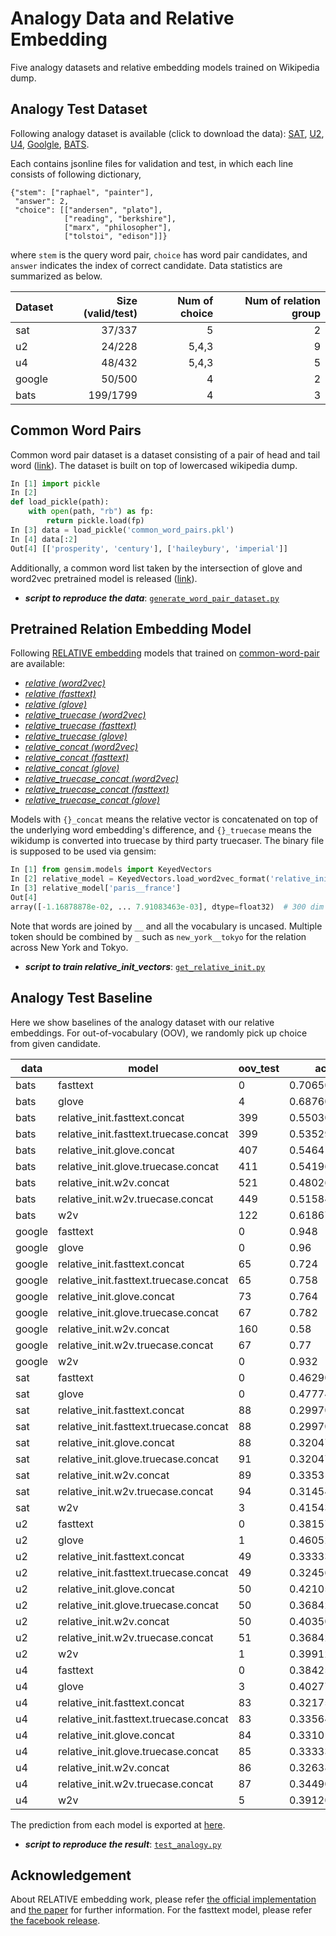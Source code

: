 # Analogy Data and Relative Embedding 
Five analogy datasets and relative embedding models trained on Wikipedia dump.

## Analogy Test Dataset
Following analogy dataset is available (click to download the data):
[SAT](https://github.com/asahi417/AnalogyTools/releases/download/0.0.0/sat.zip), 
[U2](https://github.com/asahi417/AnalogyTools/releases/download/0.0.0/u2.zip),
[U4](https://github.com/asahi417/AnalogyTools/releases/download/0.0.0/u4.zip),
[Goolgle](https://github.com/asahi417/AnalogyTools/releases/download/0.0.0/google.zip),
[BATS](https://github.com/asahi417/AnalogyTools/releases/download/0.0.0/bats.zip).

Each contains jsonline files for validation and test, in which each line consists of following dictionary,
```
{"stem": ["raphael", "painter"],
 "answer": 2,
 "choice": [["andersen", "plato"],
            ["reading", "berkshire"],
            ["marx", "philosopher"],
            ["tolstoi", "edison"]]}
``` 
where `stem` is the query word pair, `choice` has word pair candidates, and `answer` indicates the index of correct candidate. Data statistics are summarized as below.

| Dataset | Size (valid/test) | Num of choice | Num of relation group |
|---------|---------:|--------------:|----------------------:|
| sat     | 37/337   | 5             | 2                     |
| u2      | 24/228   | 5,4,3         | 9                     |
| u4      | 48/432   | 5,4,3         | 5                     |
| google  | 50/500   | 4             | 2                     |
| bats    | 199/1799 | 4             | 3                     |


## Common Word Pairs
Common word pair dataset is a dataset consisting of a pair of head and tail word ([link](https://github.com/asahi417/AnalogyTools/releases/download/0.0.0/common_word_pairs.pkl)).
The dataset is built on top of lowercased wikipedia dump. 

```python
In [1] import pickle
In [2] 
def load_pickle(path):
    with open(path, "rb") as fp:
        return pickle.load(fp)
In [3] data = load_pickle('common_word_pairs.pkl')
In [4] data[:2]
Out[4] [['prosperity', 'century'], ['haileybury', 'imperial']]
```

Additionally, a common word list taken by the intersection of glove and word2vec pretrained model is released
([link](https://github.com/asahi417/AnalogyTools/releases/download/0.0.0/common_word.pkl)).

- ***script to reproduce the data***: [`generate_word_pair_dataset.py`](generate_word_pair_dataset.py)

## Pretrained Relation Embedding Model
Following [RELATIVE embedding](http://josecamachocollados.com/papers/relative_ijcai2019.pdf) models that trained on 
[common-word-pair](#common-word-pairs) are available:

- [*relative (word2vec)*](https://github.com/asahi417/AnalogyTools/releases/download/0.0.0/relative_init.w2v.bin.tar.gz)
- [*relative (fasttext)*](https://github.com/asahi417/AnalogyTools/releases/download/0.0.0/relative_init.fasttext.bin.tar.gz)
- [*relative (glove)*](https://github.com/asahi417/AnalogyTools/releases/download/0.0.0/relative_init.glove.bin.tar.gz)
- [*relative_truecase (word2vec)*](https://github.com/asahi417/AnalogyTools/releases/download/0.0.0/relative_init.w2v.truecase.bin.tar.gz)
- [*relative_truecase (fasttext)*](https://github.com/asahi417/AnalogyTools/releases/download/0.0.0/relative_init.fasttext.truecase.bin.tar.gz)
- [*relative_truecase (glove)*](https://github.com/asahi417/AnalogyTools/releases/download/0.0.0/relative_init.glove.truecase.bin.tar.gz)
- [*relative_concat (word2vec)*](https://github.com/asahi417/AnalogyTools/releases/download/0.0.0/relative_init.w2v.concat.bin.tar.gz)
- [*relative_concat (fasttext)*](https://drive.google.com/u/0/uc?id=1EH0oywBo8OaNExyc5XTGIFhLvf8mZiBz&export=download)
- [*relative_concat (glove)*](https://github.com/asahi417/AnalogyTools/releases/download/0.0.0/relative_init.glove.concat.bin.tar.gz)
- [*relative_truecase_concat (word2vec)*](https://github.com/asahi417/AnalogyTools/releases/download/0.0.0/relative_init.w2v.truecase.concat.bin.tar.gz)
- [*relative_truecase_concat (fasttext)*](https://drive.google.com/u/0/uc?id=1iUuCYM_UJ6FHI5yxg5UIGkXN4qqU5S3G&export=download)
- [*relative_truecase_concat (glove)*](https://github.com/asahi417/AnalogyTools/releases/download/0.0.0/relative_init.glove.truecase.concat.bin.tar.gz)


Models with `{}_concat` means the relative vector is concatenated on top of the underlying word embedding's difference, and
`{}_truecase` means the wikidump is converted into truecase by third party truecaser.
The binary file is supposed to be used via gensim:
```python
In [1] from gensim.models import KeyedVectors
In [2] relative_model = KeyedVectors.load_word2vec_format('relative_init_vectors.bin', binary=True)
In [3] relative_model['paris__france']
Out[4] 
array([-1.16878878e-02, ... 7.91083463e-03], dtype=float32)  # 300 dim array
```
Note that words are joined by `__` and all the vocabulary is uncased. Multiple token should be combined by `_` such as 
`new_york__tokyo` for the relation across New York and Tokyo.

- ***script to train relative_init_vectors***: [`get_relative_init.py`](get_relative_init.py)

## Analogy Test Baseline 
Here we show baselines of the analogy dataset with our relative embeddings.
For out-of-vocabulary (OOV), we randomly pick up choice from given candidate.

| data   | model                                  | oov_test | accuracy_test       | oov_valid | accuracy_valid      | accuracy            | 
|--------|----------------------------------------|----------|---------------------|-----------|---------------------|---------------------| 
| bats   | fasttext                               | 0        | 0.7065036131183992  | 0         | 0.7336683417085427  | 0.7092092092092092  | 
| bats   | glove                                  | 4        | 0.6876042245692051  | 0         | 0.6984924623115578  | 0.6886886886886887  | 
| bats   | relative_init.fasttext.concat          | 399      | 0.5503057254030017  | 50        | 0.5728643216080402  | 0.5525525525525526  | 
| bats   | relative_init.fasttext.truecase.concat | 399      | 0.5352973874374652  | 50        | 0.5326633165829145  | 0.535035035035035   | 
| bats   | relative_init.glove.concat             | 407      | 0.546414674819344   | 50        | 0.5829145728643216  | 0.55005005005005    | 
| bats   | relative_init.glove.truecase.concat    | 411      | 0.5419677598665925  | 54        | 0.542713567839196   | 0.5420420420420421  | 
| bats   | relative_init.w2v.concat               | 521      | 0.4802668148971651  | 61        | 0.49748743718592964 | 0.481981981981982   | 
| bats   | relative_init.w2v.truecase.concat      | 449      | 0.5158421345191774  | 58        | 0.5577889447236181  | 0.52002002002002    | 
| bats   | w2v                                    | 122      | 0.6186770428015564  | 11        | 0.6030150753768844  | 0.6171171171171171  | 
| google | fasttext                               | 0        | 0.948               | 0         | 0.94                | 0.9472727272727273  | 
| google | glove                                  | 0        | 0.96                | 0         | 0.92                | 0.9563636363636364  | 
| google | relative_init.fasttext.concat          | 65       | 0.724               | 6         | 0.72                | 0.7236363636363636  | 
| google | relative_init.fasttext.truecase.concat | 65       | 0.758               | 6         | 0.7                 | 0.7527272727272727  | 
| google | relative_init.glove.concat             | 73       | 0.764               | 7         | 0.64                | 0.7527272727272727  | 
| google | relative_init.glove.truecase.concat    | 67       | 0.782               | 6         | 0.72                | 0.7763636363636364  | 
| google | relative_init.w2v.concat               | 160      | 0.58                | 15        | 0.5                 | 0.5727272727272728  | 
| google | relative_init.w2v.truecase.concat      | 67       | 0.77                | 6         | 0.74                | 0.7672727272727272  | 
| google | w2v                                    | 0        | 0.932               | 0         | 0.9                 | 0.9290909090909091  | 
| sat    | fasttext                               | 0        | 0.4629080118694362  | 0         | 0.5405405405405406  | 0.47058823529411764 | 
| sat    | glove                                  | 0        | 0.47774480712166173 | 0         | 0.5945945945945946  | 0.4893048128342246  | 
| sat    | relative_init.fasttext.concat          | 88       | 0.2997032640949555  | 4         | 0.43243243243243246 | 0.3128342245989305  | 
| sat    | relative_init.fasttext.truecase.concat | 88       | 0.2997032640949555  | 4         | 0.4864864864864865  | 0.31818181818181823 | 
| sat    | relative_init.glove.concat             | 88       | 0.32047477744807124 | 4         | 0.43243243243243246 | 0.3315508021390374  | 
| sat    | relative_init.glove.truecase.concat    | 91       | 0.32047477744807124 | 4         | 0.43243243243243246 | 0.3315508021390374  | 
| sat    | relative_init.w2v.concat               | 89       | 0.3353115727002967  | 5         | 0.43243243243243246 | 0.3449197860962567  | 
| sat    | relative_init.w2v.truecase.concat      | 94       | 0.314540059347181   | 4         | 0.3783783783783784  | 0.32085561497326204 | 
| sat    | w2v                                    | 3        | 0.41543026706231456 | 0         | 0.5135135135135135  | 0.42513368983957217 | 
| u2     | fasttext                               | 0        | 0.3815789473684211  | 0         | 0.2916666666666667  | 0.373015873015873   | 
| u2     | glove                                  | 1        | 0.4605263157894737  | 0         | 0.375               | 0.4523809523809524  | 
| u2     | relative_init.fasttext.concat          | 49       | 0.3333333333333333  | 5         | 0.4166666666666667  | 0.3412698412698413  | 
| u2     | relative_init.fasttext.truecase.concat | 49       | 0.32456140350877194 | 5         | 0.2916666666666667  | 0.32142857142857145 | 
| u2     | relative_init.glove.concat             | 50       | 0.42105263157894735 | 5         | 0.25                | 0.40476190476190477 | 
| u2     | relative_init.glove.truecase.concat    | 50       | 0.3684210526315789  | 6         | 0.2916666666666667  | 0.3611111111111111  | 
| u2     | relative_init.w2v.concat               | 50       | 0.40350877192982454 | 5         | 0.375               | 0.4007936507936508  | 
| u2     | relative_init.w2v.truecase.concat      | 51       | 0.3684210526315789  | 6         | 0.4583333333333333  | 0.376984126984127   | 
| u2     | w2v                                    | 1        | 0.3991228070175439  | 0         | 0.3333333333333333  | 0.39285714285714285 | 
| u4     | fasttext                               | 0        | 0.38425925925925924 | 0         | 0.3958333333333333  | 0.3854166666666667  | 
| u4     | glove                                  | 3        | 0.4027777777777778  | 0         | 0.4583333333333333  | 0.4083333333333333  | 
| u4     | relative_init.fasttext.concat          | 83       | 0.32175925925925924 | 8         | 0.4166666666666667  | 0.33125             | 
| u4     | relative_init.fasttext.truecase.concat | 83       | 0.33564814814814814 | 8         | 0.375               | 0.33958333333333335 | 
| u4     | relative_init.glove.concat             | 84       | 0.33101851851851855 | 8         | 0.4583333333333333  | 0.34375             | 
| u4     | relative_init.glove.truecase.concat    | 85       | 0.3333333333333333  | 8         | 0.4166666666666667  | 0.3416666666666667  | 
| u4     | relative_init.w2v.concat               | 86       | 0.3263888888888889  | 8         | 0.3333333333333333  | 0.32708333333333334 | 
| u4     | relative_init.w2v.truecase.concat      | 87       | 0.3449074074074074  | 8         | 0.375               | 0.34791666666666665 | 
| u4     | w2v                                    | 5        | 0.3912037037037037  | 0         | 0.3541666666666667  | 0.3875              | 

The prediction from each model is exported at [here](./predictions). 

- ***script to reproduce the result***: [`test_analogy.py`](analogy_test.py)

## Acknowledgement
About RELATIVE embedding work, please refer [the official implementation](https://github.com/pedrada88/relative) and
[the paper](http://josecamachocollados.com/papers/relative_ijcai2019.pdf) for further information.
For the fasttext model, please refer [the facebook release](https://fasttext.cc/docs/en/english-vectors.html).
